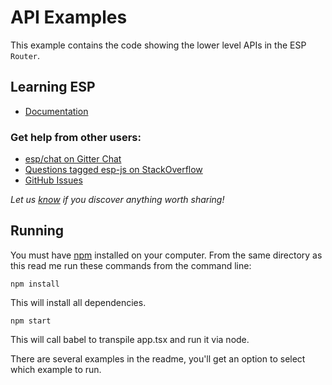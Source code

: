 # API Examples

This example contains the code showing the lower level APIs in the ESP `Router`.

## Learning ESP

- [Documentation](http://keithwoods.gitbooks.io/esp-js/content)

### Get help from other users:

- [esp/chat on Gitter Chat](https://gitter.im/esp/chat)
- [Questions tagged esp-js on StackOverflow](http://stackoverflow.com/questions/tagged/esp-js)
- [GitHub Issues](https://github.com/esp/esp-js/issues)

*Let us [know](https://github.com/esp/esp-js/issues) if you discover anything worth sharing!*


## Running

You must have [npm](https://www.npmjs.org/) installed on your computer.
From the same directory as this read me run these commands from the command line:

`npm install`

This will install all dependencies.

`npm start`

This will call babel to transpile app.tsx and run it via node.

There are several examples in the readme, you'll get an option to select which example to run.

